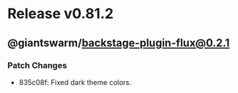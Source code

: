 # Release v0.81.2

## @giantswarm/backstage-plugin-flux@0.2.1

### Patch Changes

- 835c08f: Fixed dark theme colors.

